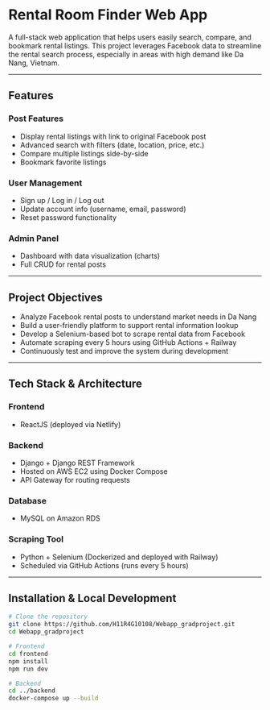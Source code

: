# Rental Room Finder Web App

A full-stack web application that helps users easily search, compare, and bookmark rental listings. This project leverages Facebook data to streamline the rental search process, especially in areas with high demand like Da Nang, Vietnam.

---

## Features

### Post Features
- Display rental listings with link to original Facebook post
- Advanced search with filters (date, location, price, etc.)
- Compare multiple listings side-by-side
- Bookmark favorite listings

### User Management
- Sign up / Log in / Log out
- Update account info (username, email, password)
- Reset password functionality

### Admin Panel
- Dashboard with data visualization (charts)
- Full CRUD for rental posts

---

## Project Objectives
- Analyze Facebook rental posts to understand market needs in Da Nang
- Build a user-friendly platform to support rental information lookup
- Develop a Selenium-based bot to scrape rental data from Facebook
- Automate scraping every 5 hours using GitHub Actions + Railway
- Continuously test and improve the system during development

---

## Tech Stack & Architecture

### Frontend
- ReactJS (deployed via Netlify)

### Backend
- Django + Django REST Framework
- Hosted on AWS EC2 using Docker Compose
- API Gateway for routing requests

### Database
- MySQL on Amazon RDS

### Scraping Tool
- Python + Selenium (Dockerized and deployed with Railway)
- Scheduled via GitHub Actions (runs every 5 hours)

---

## Installation & Local Development

```bash
# Clone the repository
git clone https://github.com/H11R4G10108/Webapp_gradproject.git
cd Webapp_gradproject

# Frontend
cd frontend
npm install
npm run dev

# Backend
cd ../backend
docker-compose up --build

